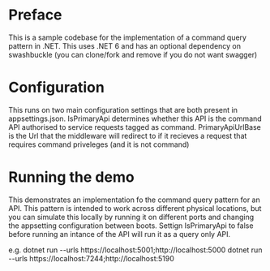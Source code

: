# Preface

This is a sample codebase for the implementation of a command query pattern in .NET.
This uses .NET 6 and has an optional dependency on swashbuckle (you can clone/fork and remove if you do not want swagger)

# Configuration

This runs on two main configuration settings that are both present in appsettings.json. 
IsPrimaryApi determines whether this API is the command API authorised to service requests tagged as command. 
PrimaryApiUrlBase is the Url that the middleware will redirect to if it recieves a request that requires command priveleges (and it is not command)

# Running the demo

This demonstrates an implementation fo the command query pattern for an API. This pattern is intended to work across different physical locations, but you can simulate this locally by running it on different ports and changing the appsetting configuration between boots. Settign IsPrimaryApi to false before running an intance of the API will run it as a query only API. 

e.g.
dotnet run --urls https://localhost:5001;http://localhost:5000
dotnet run --urls https://localhost:7244;http://localhost:5190